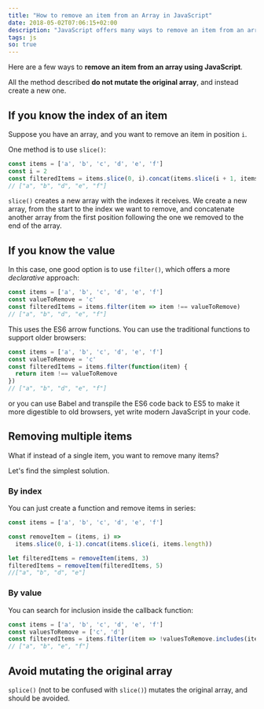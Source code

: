 ```yaml
---
title: "How to remove an item from an Array in JavaScript"
date: 2018-05-02T07:06:15+02:00
description: "JavaScript offers many ways to remove an item from an array. Learn the canonical way, and also find out all the options you have, using plain JavaScript"
tags: js
so: true
---
```


Here are a few ways to **remove an item from an array using JavaScript**.

All the method described **do not mutate the original array**, and instead create a new one.

## If you know the index of an item

Suppose you have an array, and you want to remove an item in position `i`.

One method is to use `slice()`:

```js
const items = ['a', 'b', 'c', 'd', 'e', 'f']
const i = 2
const filteredItems = items.slice(0, i).concat(items.slice(i + 1, items.length))
// ["a", "b", "d", "e", "f"]
```

`slice()` creates a new array with the indexes it receives. We create a new array, from the start to the index we want to remove, and concatenate another array from the first position following the one we removed to the end of the array.

## If you know the value

In this case, one good option is to use `filter()`, which offers a more _declarative_ approach:

```js
const items = ['a', 'b', 'c', 'd', 'e', 'f']
const valueToRemove = 'c'
const filteredItems = items.filter(item => item !== valueToRemove)
// ["a", "b", "d", "e", "f"]
```

This uses the ES6 arrow functions. You can use the traditional functions to support older browsers:

```js
const items = ['a', 'b', 'c', 'd', 'e', 'f']
const valueToRemove = 'c'
const filteredItems = items.filter(function(item) {
  return item !== valueToRemove
})
// ["a", "b", "d", "e", "f"]
```

or you can use Babel and transpile the ES6 code back to ES5 to make it more digestible to old browsers, yet write modern JavaScript in your code.

## Removing multiple items

What if instead of a single item, you want to remove many items?

Let's find the simplest solution.

### By index

You can just create a function and remove items in series:

```js
const items = ['a', 'b', 'c', 'd', 'e', 'f']

const removeItem = (items, i) =>
  items.slice(0, i-1).concat(items.slice(i, items.length))

let filteredItems = removeItem(items, 3)
filteredItems = removeItem(filteredItems, 5)
//["a", "b", "d", "e"]
```

### By value

You can search for inclusion inside the callback function:

```js
const items = ['a', 'b', 'c', 'd', 'e', 'f']
const valuesToRemove = ['c', 'd']
const filteredItems = items.filter(item => !valuesToRemove.includes(item))
// ["a", "b", "e", "f"]
```

## Avoid mutating the original array

`splice()` (not to be confused with `slice()`) mutates the original array, and should be avoided.